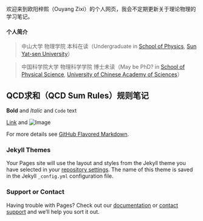 欢迎来到欧阳梓熙（Ouyang Zixi）的个人网页，我会不定期更新关于理论物理的学习笔记。

#### 个人简介
>中山大学 物理学院 本科在读（Undergraduate in [School of Physics](https://spe.sysu.edu.cn/), [Sun Yat-sen University](https://www.sysu.edu.cn/)）

>中国科学院大学 物理科学学院 博士未读（May be PhD? in [School of Physical Science](https://physics.ucas.edu.cn/), [University of Chinese Academy of Sciences](https://www.ucas.ac.cn/)）

## QCD求和（QCD Sum Rules）规则笔记
**Bold** and _Italic_ and `Code` text

[Link](url) and ![Image](src)

For more details see [GitHub Flavored Markdown](https://guides.github.com/features/mastering-markdown/).

### Jekyll Themes

Your Pages site will use the layout and styles from the Jekyll theme you have selected in your [repository settings](https://github.com/coffee-ne/wuyanne.github.io/settings/pages). The name of this theme is saved in the Jekyll `_config.yml` configuration file.

### Support or Contact

Having trouble with Pages? Check out our [documentation](https://docs.github.com/categories/github-pages-basics/) or [contact support](https://support.github.com/contact) and we’ll help you sort it out.

